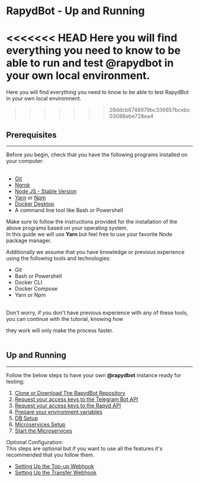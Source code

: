 # RapydBot - Up and Running

<<<<<<< HEAD
Here you will find everything you need to know to be able to run and test **@rapydbot** in your own local environment.
<br>
=======
Here you will find everything you need to know to be able to test RapydBot in your own local environment.
>>>>>>> 29ddcb8748979bc336657bcebc03088ebe728ea4

## Prerequisites
<hr>
Before you begin, check that you have the following programs installed on your computer:
<br>
<br>

- [Git](https://git-scm.com/downloads)
- [Ngrok](https://ngrok.com/download)
- [Node JS - Stable Version](https://nodejs.org/es/download/)
- [Yarn](https://yarnpkg.com/) or [Npm](https://www.npmjs.com/)
- [Docker Desktop](https://www.docker.com/products/docker-desktop)
- A command line tool like Bash or Powershell

Make sure to follow the instructions provided for the installation of the above programs based on your operating system.  
In this guide we will use **Yarn** but feel free to use your favorite Node package manager.

Additionally we assume that you have knowledge or previous experience using the following tools and technologies:

- Git
- Bash or Powershell
- Docker CLI
- Docker Compose
- Yarn or Npm

<br>
Don't worry, if you don't have previous experience with any of these tools, you can continue with the tutorial, knowing how  
  
they work will only make the process faster.
<br>
<br>

## Up and Running

<hr>

Follow the below steps to have your own **@rapydbot** instance ready for testing:

1. <a href="#reposetup">Clone or Download The RapydBot Repository</a>
2. <a href="#telegramsetup">Request your access keys to the Telegram Bot API</a>
3. <a href="#rapydsetup">Request your access keys to the Rapyd API</a>
4. <a href="#envvarssetup">Prepare your environment variables</a>
5. <a href="#dbsetup">DB Setup</a>
6. <a href="#grpcsetup">Microservices Setup</a>
7. <a href="#mscsrunning">Start the Microservices</a>

Optional Configuration:  
This steps are optional but if you want to use all the features it's recommended that you follow them.

- <a href="#rapydhooksetup">Setting Up the Top-up Webhook</a>
- <a href="#rapydhooksetup">Setting Up the Transfer Webhook</a>
